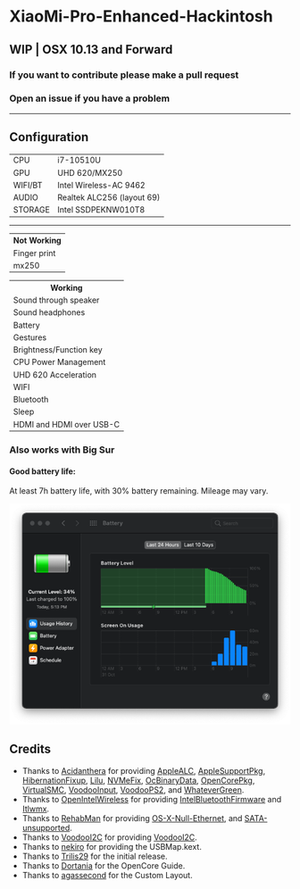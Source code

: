 # XiaoMi-Pro-Enhanced-Hackintosh
<h2>WIP | OSX 10.13 and Forward</h2>
<h3>If you want to contribute please make a pull request </h3>
<h3>Open an issue if you have a problem </h3>
<hr>
<h2>Configuration</h2>
<table>
<tr>
  <td>CPU</td>
  <td>i7-10510U</td>
</tr>
<tr>
  <td>GPU</td>
  <td>UHD 620/MX250</td>
</tr>
<tr>
  <td>WIFI/BT</td>
  <td>Intel Wireless-AC 9462</td>
</tr>
<tr>
  <td>AUDIO</td>
  <td>Realtek ALC256 (layout 69)</td>
</tr>
<tr>
  <td>STORAGE</td>
  <td>Intel SSDPEKNW010T8</td>
</tr>

</table>

<hr>
<table>
  <tr>
    <th>Not Working</th>
  </tr>
  <tr>
    <td>Finger print</td>
  </tr>
  <tr>
    <td>mx250</td>
  </tr>
</table>

<table>
  <tr>
    <th>Working</th>
  </tr>
  <tr>
    <td>Sound through speaker</td>
  </tr>
  <tr>
    <td>Sound headphones</td>
  </tr>
  <tr>
    <td>Battery</td>
  </tr>
  <tr>
    <td>Gestures</td>
  </tr>
  <tr>
    <td>Brightness/Function key</td>
  </tr>
  <tr>
    <td>CPU Power Management</td>
  </tr>
  <tr>
    <td>UHD 620 Acceleration </td>
  </tr>
  <tr>
    <td>WIFI</td>
  </tr>
  <tr>
    <td>Bluetooth</td>
  </tr>
  <tr>
    <td>Sleep</td>
  </tr>
  <tr>
    <td>HDMI and HDMI over USB-C</td>
  </tr>
  
</table>

<h3>Also works with Big Sur</h3>
<h4>Good battery life:</h4>
  At least 7h battery life, with 30% battery remaining. Mileage may vary.

![Alt text](/batterylife.png?raw=true "Battery Life")



## Credits
- Thanks to [Acidanthera](https://github.com/acidanthera) for providing [AppleALC](https://github.com/acidanthera/AppleALC), [AppleSupportPkg](https://github.com/acidanthera/AppleSupportPkg), [HibernationFixup](https://github.com/acidanthera/HibernationFixup), [Lilu](https://github.com/acidanthera/Lilu), [NVMeFix](https://github.com/acidanthera/NVMeFix), [OcBinaryData](https://github.com/acidanthera/OcBinaryData), [OpenCorePkg](https://github.com/acidanthera/OpenCorePkg), [VirtualSMC](https://github.com/acidanthera/VirtualSMC), [VoodooInput](https://github.com/acidanthera/VoodooInput), [VoodooPS2](https://github.com/acidanthera/VoodooPS2), and [WhateverGreen](https://github.com/acidanthera/WhateverGreen).
- Thanks to [OpenIntelWireless](https://github.com/OpenIntelWireless) for providing [IntelBluetoothFirmware](https://github.com/OpenIntelWireless/IntelBluetoothFirmware) and [Itlwmx](https://github.com/OpenIntelWireless/itlwm).
- Thanks to [RehabMan](https://github.com/RehabMan) for providing [OS-X-Null-Ethernet](https://github.com/RehabMan/OS-X-Null-Ethernet), and [SATA-unsupported](https://github.com/RehabMan/hack-tools/tree/master/kexts/SATA-unsupported.kext).
- Thanks to [VoodooI2C](https://github.com/VoodooI2C) for providing [VoodooI2C](https://github.com/VoodooI2C/VoodooI2C).
- Thanks to [nekiro](https://github.com/nekiro) for providing the USBMap.kext.
- Thanks to [Trilis29](https://github.com/Trilis29) for the initial release.
- Thanks to [Dortania](https://github.com/dortania) for the OpenCore Guide.
- Thanks to [agassecond](https://github.com/agassecond) for the Custom Layout.
